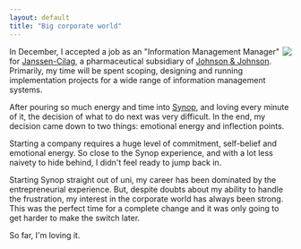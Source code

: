 ```yaml
---
layout: default
title: "Big corporate world"
---
```


<a href="http://www.jnj.com"><img
src="http://www.e-gineer.com/v2/blog/2006/01/jnj.gif" align="right" border="0"
/></a>

In December, I accepted a job as an "Information Management Manager" for
[Janssen-Cilag](http://www.janssen-cilag.com/), a pharmaceutical subsidiary of
[Johnson &amp; Johnson](http://www.jnj.com/). Primarily, my time will be spent
scoping, designing and running implementation projects for a wide range of
information management systems.

After pouring so much energy and time into
[Synop](http://www.e-gineer.com/v2/blog/2005/08/unofficial-history-of-synop.htm),
and loving every minute of it, the decision of what to do next was very
difficult. In the end, my decision came down to two things: emotional energy
and inflection points.

Starting a company requires a huge level of commitment, self-belief and
emotional energy. So close to the Synop experience, and with a lot less naivety
to hide behind, I didn't feel ready to jump back in.

Starting Synop straight out of uni, my career has been dominated by the
entrepreneurial experience. But, despite doubts about my ability to handle the
frustration, my interest in the corporate world has always been strong.  This
was the perfect time for a complete change and it was only going to get harder
to make the switch later.

So far, I'm loving it.

